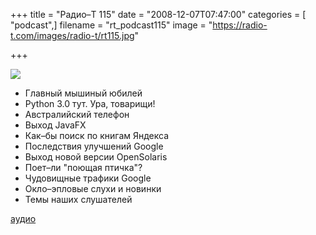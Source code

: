 +++
title = "Радио–Т 115"
date = "2008-12-07T07:47:00"
categories = [ "podcast",]
filename = "rt_podcast115"
image = "https://radio-t.com/images/radio-t/rt115.jpg"

+++

![](https://radio-t.com/images/radio-t/rt115.jpg)

- Главный мышиный юбилей
- Python 3.0 тут. Ура, товарищи!
- Австралийский телефон
- Выход JavaFX
- Как–бы поиск по книгам Яндекса
- Последствия улучшений Google
- Выход новой версии OpenSolaris
- Поет–ли "поющая птичка"?
- Чудовищные трафики Google
- Окло–эпловые слухи и новинки
- Темы наших слушателей

[аудио](https://cdn.radio-t.com/rt_podcast115.mp3)
<audio src="https://cdn.radio-t.com/rt_podcast115.mp3" preload="none"></audio>